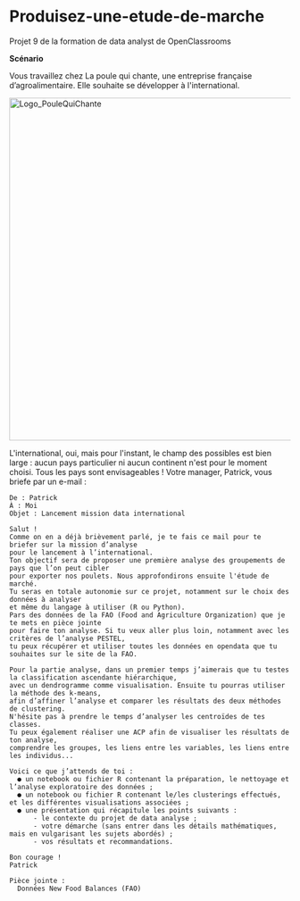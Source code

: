 # Produisez-une-etude-de-marche
Projet 9 de la formation de data analyst de OpenClassrooms

**Scénario**

Vous travaillez chez La poule qui chante, une entreprise française d’agroalimentaire. Elle souhaite se développer à l'international.

<img width="614" alt="Logo_PouleQuiChante" src="https://github.com/AlexisDlge/Produisez-une-etude-de-marche/assets/152527939/10c58af6-0c59-4d6d-9140-2e30241393ec"> 

L'international, oui, mais pour l'instant, le champ des possibles est bien large : aucun pays particulier ni aucun continent n'est pour le moment choisi. Tous les pays sont envisageables !
Votre manager, Patrick, vous briefe par un e-mail :

    De : Patrick
    À : Moi
    Objet : Lancement mission data international

    Salut !
    Comme on en a déjà brièvement parlé, je te fais ce mail pour te briefer sur la mission d’analyse
    pour le lancement à l’international.
    Ton objectif sera de proposer une première analyse des groupements de pays que l’on peut cibler
    pour exporter nos poulets. Nous approfondirons ensuite l'étude de marché. 
    Tu seras en totale autonomie sur ce projet, notamment sur le choix des données à analyser
    et même du langage à utiliser (R ou Python). 
    Pars des données de la FAO (Food and Agriculture Organization) que je te mets en pièce jointe 
    pour faire ton analyse. Si tu veux aller plus loin, notamment avec les critères de l’analyse PESTEL,
    tu peux récupérer et utiliser toutes les données en opendata que tu souhaites sur le site de la FAO.
    
    Pour la partie analyse, dans un premier temps j’aimerais que tu testes la classification ascendante hiérarchique,
    avec un dendrogramme comme visualisation. Ensuite tu pourras utiliser la méthode des k-means,
    afin d’affiner l’analyse et comparer les résultats des deux méthodes de clustering. 
    N'hésite pas à prendre le temps d’analyser les centroïdes de tes classes. 
    Tu peux également réaliser une ACP afin de visualiser les résultats de ton analyse, 
    comprendre les groupes, les liens entre les variables, les liens entre les individus...

    Voici ce que j’attends de toi :
      ● un notebook ou fichier R contenant la préparation, le nettoyage et l’analyse exploratoire des données ;
      ● un notebook ou fichier R contenant le/les clusterings effectués, et les différentes visualisations associées ;
      ● une présentation qui récapitule les points suivants : 
          - le contexte du projet de data analyse ;
          - votre démarche (sans entrer dans les détails mathématiques, mais en vulgarisant les sujets abordés) ;
          - vos résultats et recommandations.

    Bon courage !
    Patrick

    Pièce jointe :
      Données New Food Balances (FAO)
